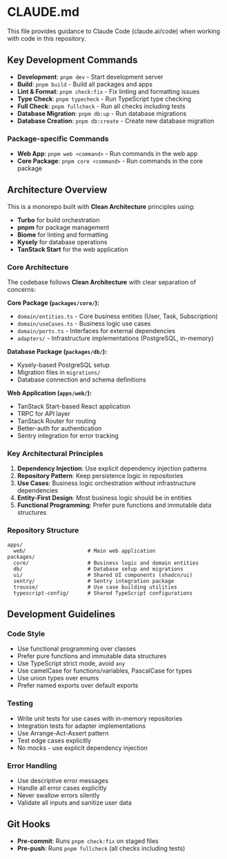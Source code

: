 # CLAUDE.md

This file provides guidance to Claude Code (claude.ai/code) when working with code in this repository.

## Key Development Commands

- **Development**: `pnpm dev` - Start development server
- **Build**: `pnpm build` - Build all packages and apps
- **Lint & Format**: `pnpm check:fix` - Fix linting and formatting issues
- **Type Check**: `pnpm typecheck` - Run TypeScript type checking
- **Full Check**: `pnpm fullcheck` - Run all checks including tests
- **Database Migration**: `pnpm db:up` - Run database migrations
- **Database Creation**: `pnpm db:create` - Create new database migration

### Package-specific Commands

- **Web App**: `pnpm web <command>` - Run commands in the web app
- **Core Package**: `pnpm core <command>` - Run commands in the core package

## Architecture Overview

This is a monorepo built with **Clean Architecture** principles using:

- **Turbo** for build orchestration
- **pnpm** for package management
- **Biome** for linting and formatting
- **Kysely** for database operations
- **TanStack Start** for the web application

### Core Architecture

The codebase follows **Clean Architecture** with clear separation of concerns:

**Core Package (`packages/core/`):**
- `domain/entities.ts` - Core business entities (User, Task, Subscription)
- `domain/useCases.ts` - Business logic use cases
- `domain/ports.ts` - Interfaces for external dependencies
- `adapters/` - Infrastructure implementations (PostgreSQL, in-memory)

**Database Package (`packages/db/`):**
- Kysely-based PostgreSQL setup
- Migration files in `migrations/`
- Database connection and schema definitions

**Web Application (`apps/web/`):**
- TanStack Start-based React application
- TRPC for API layer
- TanStack Router for routing
- Better-auth for authentication
- Sentry integration for error tracking

### Key Architectural Principles

1. **Dependency Injection**: Use explicit dependency injection patterns
2. **Repository Pattern**: Keep persistence logic in repositories
3. **Use Cases**: Business logic orchestration without infrastructure dependencies
4. **Entity-First Design**: Most business logic should be in entities
5. **Functional Programming**: Prefer pure functions and immutable data structures

### Repository Structure

```
apps/
  web/                    # Main web application
packages/
  core/                   # Business logic and domain entities
  db/                     # Database setup and migrations
  ui/                     # Shared UI components (shadcn/ui)
  sentry/                 # Sentry integration package
  trousse/                # Use case building utilities
  typescript-config/      # Shared TypeScript configurations
```

## Development Guidelines

### Code Style
- Use functional programming over classes
- Prefer pure functions and immutable data structures
- Use TypeScript strict mode, avoid `any`
- Use camelCase for functions/variables, PascalCase for types
- Use union types over enums
- Prefer named exports over default exports

### Testing
- Write unit tests for use cases with in-memory repositories
- Integration tests for adapter implementations
- Use Arrange-Act-Assert pattern
- Test edge cases explicitly
- No mocks - use explicit dependency injection

### Error Handling
- Use descriptive error messages
- Handle all error cases explicitly
- Never swallow errors silently
- Validate all inputs and sanitize user data

## Git Hooks
- **Pre-commit**: Runs `pnpm check:fix` on staged files
- **Pre-push**: Runs `pnpm fullcheck` (all checks including tests)